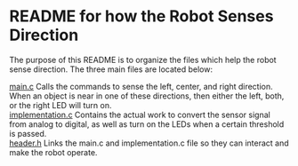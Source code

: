 README for how the Robot Senses Direction
==========================================

The purpose of this README is to organize the files which help the robot sense direction.  The three main files are located below:

[main.c]()  Calls the commands to sense the left, center, and right direction.  When an object is near in one of these directions, then either the left, both, or the right LED will turn on.  
[implementation.c]() Contains the actual work to convert the sensor signal from analog to digital, as well as turn on the LEDs when a certain threshold is passed.  
[header.h]() Links the main.c and implementation.c file so they can interact and make the robot operate.  



